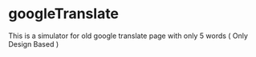 # googleTranslate
This is a simulator for old google translate page with only 5 words ( Only Design Based )
